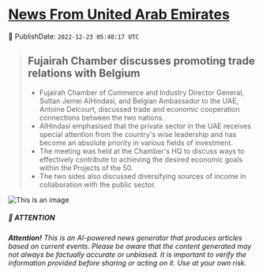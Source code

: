[News From United Arab Emirates](https://github.com/UAE-Camel/News)
==========


📆 PublishDate: `2022-12-23 05:40:17 UTC`


> ## Fujairah Chamber discusses promoting trade relations with Belgium
>
> - Fujairah Chamber of Commerce and Industry Director General, Sultan Jemei AlHindasi, and Belgian Ambassador to the UAE, Antoine Delcourt, discussed trade and economic cooperation connections between the two nations.
> - AlHindasi emphasised that the private sector in the UAE receives special attention from the country's wise leadership and has become an absolute priority in various fields of investment.
> - The meeting was held at the Chamber's HQ to discuss ways to effectively contribute to achieving the desired economic goals within the Projects of the 50.
> - The two sides also discussed diversifying sources of income in collaboration with the public sector.


![This is an image](https://myoctocat.com/assets/images/base-octocat.svg)




##### 📝 ATTENTION

###### **Attention!** This is an AI-powered news generator that produces articles based on current events. Please be aware that the content generated may not always be factually accurate or unbiased. It is important to verify the information provided before sharing or acting on it. Use at your own risk.
